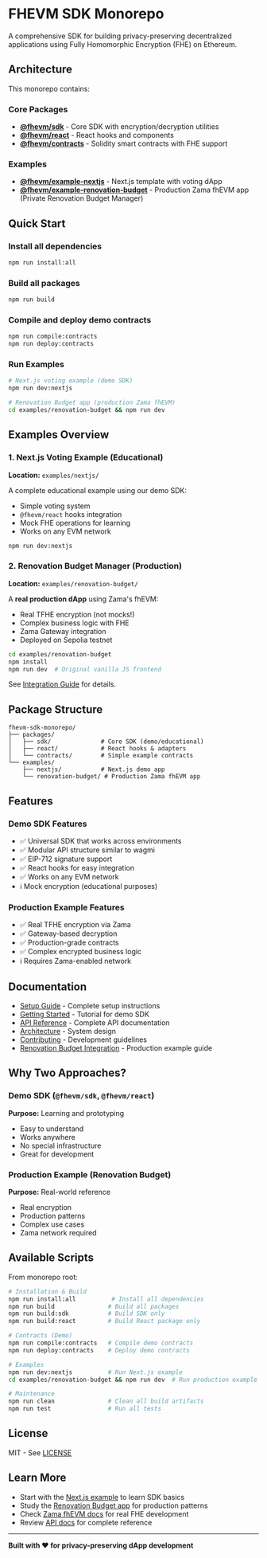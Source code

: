 # FHEVM SDK Monorepo

A comprehensive SDK for building privacy-preserving decentralized applications using Fully Homomorphic Encryption (FHE) on Ethereum.

## Architecture

This monorepo contains:

### Core Packages
- **[@fhevm/sdk](./packages/sdk)** - Core SDK with encryption/decryption utilities
- **[@fhevm/react](./packages/react)** - React hooks and components  
- **[@fhevm/contracts](./packages/contracts)** - Solidity smart contracts with FHE support

### Examples
- **[@fhevm/example-nextjs](./examples/nextjs)** - Next.js template with voting dApp
- **[@fhevm/example-renovation-budget](./examples/renovation-budget)** - Production Zama fhEVM app (Private Renovation Budget Manager)

## Quick Start

### Install all dependencies

```bash
npm run install:all
```

### Build all packages

```bash
npm run build
```

### Compile and deploy demo contracts

```bash
npm run compile:contracts
npm run deploy:contracts
```

### Run Examples

```bash
# Next.js voting example (demo SDK)
npm run dev:nextjs

# Renovation Budget app (production Zama fhEVM)
cd examples/renovation-budget && npm run dev
```

## Examples Overview

### 1. Next.js Voting Example (Educational)
**Location:** `examples/nextjs/`

A complete educational example using our demo SDK:
- Simple voting system
- `@fhevm/react` hooks integration
- Mock FHE operations for learning
- Works on any EVM network

```bash
npm run dev:nextjs
```

### 2. Renovation Budget Manager (Production)
**Location:** `examples/renovation-budget/`

A **real production dApp** using Zama's fhEVM:
- Real TFHE encryption (not mocks!)
- Complex business logic with FHE
- Zama Gateway integration
- Deployed on Sepolia testnet

```bash
cd examples/renovation-budget
npm install
npm run dev  # Original vanilla JS frontend
```

See [Integration Guide](./examples/renovation-budget/INTEGRATION_GUIDE.md) for details.

## Package Structure

```
fhevm-sdk-monorepo/
├── packages/
│   ├── sdk/              # Core SDK (demo/educational)
│   ├── react/            # React hooks & adapters
│   └── contracts/        # Simple example contracts
└── examples/
    ├── nextjs/           # Next.js demo app
    └── renovation-budget/ # Production Zama fhEVM app
```

## Features

### Demo SDK Features
- ✅ Universal SDK that works across environments
- ✅ Modular API structure similar to wagmi  
- ✅ EIP-712 signature support
- ✅ React hooks for easy integration
- ✅ Works on any EVM network
- ℹ️ Mock encryption (educational purposes)

### Production Example Features
- ✅ Real TFHE encryption via Zama
- ✅ Gateway-based decryption
- ✅ Production-grade contracts
- ✅ Complex encrypted business logic
- ℹ️ Requires Zama-enabled network

## Documentation

- [Setup Guide](./SETUP.md) - Complete setup instructions
- [Getting Started](./docs/GETTING_STARTED.md) - Tutorial for demo SDK
- [API Reference](./docs/API.md) - Complete API documentation
- [Architecture](./docs/ARCHITECTURE.md) - System design
- [Contributing](./CONTRIBUTING.md) - Development guidelines
- [Renovation Budget Integration](./examples/renovation-budget/INTEGRATION_GUIDE.md) - Production example guide

## Why Two Approaches?

### Demo SDK (`@fhevm/sdk`, `@fhevm/react`)
**Purpose:** Learning and prototyping

- Easy to understand
- Works anywhere
- No special infrastructure
- Great for development

### Production Example (Renovation Budget)
**Purpose:** Real-world reference

- Real encryption
- Production patterns
- Complex use cases  
- Zama network required

## Available Scripts

From monorepo root:

```bash
# Installation & Build
npm run install:all          # Install all dependencies
npm run build               # Build all packages
npm run build:sdk           # Build SDK only
npm run build:react         # Build React package only

# Contracts (Demo)
npm run compile:contracts   # Compile demo contracts
npm run deploy:contracts    # Deploy demo contracts

# Examples
npm run dev:nextjs          # Run Next.js example
cd examples/renovation-budget && npm run dev  # Run production example

# Maintenance
npm run clean               # Clean all build artifacts
npm run test                # Run all tests
```

## License

MIT - See [LICENSE](./LICENSE)

## Learn More

- Start with the [Next.js example](./examples/nextjs) to learn SDK basics
- Study the [Renovation Budget app](./examples/renovation-budget) for production patterns
- Check [Zama fhEVM docs](https://docs.zama.ai/fhevm) for real FHE development
- Review [API docs](./docs/API.md) for complete reference

---

**Built with ❤️ for privacy-preserving dApp development**
